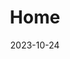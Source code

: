 ---
title: 'Home'
date: 2023-10-24
type: landing

design:
  # Default section spacing
  spacing: "4rem"

# Note: `username` refers to the user's folder name in `content/authors/`

# Page sections
sections:
  - block: biography
    content:
      username: admin
      # Show a call-to-action button under your biography? (optional)
      button:
        text: Download Résumé
        url: uploads/resume.pdf
      text:
        With innovation as my blade, I unravel the riddles of problems；
        With optimism in my heart, I journey afar.

    design:
      banner:
        # Upload your cover image to the `assets/media/` folder and reference it here
        filename: kalen-emsley-Bkci_8qcdvQ-unsplash.jpg # 请替换为您希望使用的banner图片文件名，并确保图片在 assets/media/ 目录下
      biography:
        # Customize the style of your biography text
        style: 'text-align: center; font-size: 1.1em; font-family: Georgia, serif; color: #444;'
  - block: experience
    content:
      username: admin
      button:
        text: Download
        url: uploads/BaiyangQu_MScDissertation.pdf
    design:
      # Hugo date format
      date_format: 'January 2006'
      # Education or Experience section first?
      is_education_first: false
  - block: skills
    content:
      title: Skills & Hobbies
      username: admin
  - block: awards
    content:
      title: Awards
      username: admin
  - block: languages
    content:
      title: Languages
      username: admin
---